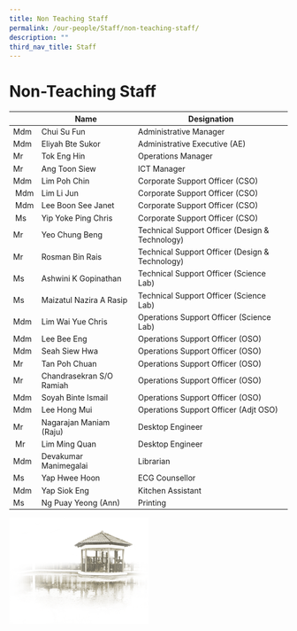 ```yaml
---
title: Non Teaching Staff
permalink: /our-people/Staff/non-teaching-staff/
description: ""
third_nav_title: Staff
---
```

# **Non-Teaching Staff**

|  | Name | Designation |
| --- | --- | --- |
| Mdm | Chui Su Fun | Administrative Manager |
| Mdm | Eliyah Bte Sukor | Administrative Executive (AE) |
| Mr | Tok Eng Hin | Operations Manager |
| Mr | Ang Toon Siew | ICT Manager |
| Mdm | Lim Poh Chin | Corporate Support Officer (CSO) |
|  Mdm | Lim Li Jun  | Corporate Support Officer (CSO)  |
|  Mdm | Lee Boon See Janet  | Corporate Support Officer (CSO)  |
|  Ms | Yip Yoke Ping Chris | Corporate Support Officer (CSO)  |
| Mr | Yeo Chung Beng | Technical Support Officer (Design & Technology) |
| Mr | Rosman Bin Rais | Technical Support Officer (Design & Technology) |
| Ms | Ashwini K Gopinathan | Technical Support Officer (Science Lab) |
| Ms | Maizatul Nazira A Rasip | Technical Support Officer (Science Lab) |
| Mdm | Lim Wai Yue Chris | Operations Support Officer  (Science Lab) |
| Mdm | Lee Bee Eng | Operations Support Officer (OSO) |
| Mdm | Seah Siew Hwa | Operations Support Officer (OSO) |
| Mr | Tan Poh Chuan | Operations Support Officer (OSO) |
| Mr | Chandrasekran S/O Ramiah | Operations Support Officer (OSO) |
| Mdm | Soyah Binte Ismail | Operations Support Officer (OSO) |
| Mdm | Lee Hong Mui | Operations Support Officer (Adjt OSO) |
| Mr | Nagarajan Maniam (Raju) | Desktop Engineer |
|  Mr  | Lim Ming Quan  | Desktop Engineer  |
| Mdm | Devakumar Manimegalai | Librarian |
| Ms | Yap Hwee Hoon  | ECG Counsellor |
| Mdm | Yap Siok Eng  | Kitchen Assistant |
| Ms | Ng Puay Yeong (Ann)  | Printing |


<img src="/images/pavilion.png" 
     style="width:50%">